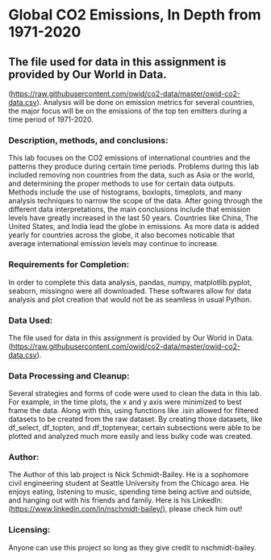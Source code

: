 # Global CO2 Emissions, In Depth from 1971-2020 
## The file used for data in this assignment is provided by Our World in Data.
(https://raw.githubusercontent.com/owid/co2-data/master/owid-co2-data.csv). Analysis will be done on emission metrics for several countries, the major focus will be on the emissions of the top ten emitters during a time period of 1971-2020.
### Description, methods, and conclusions:
This lab focuses on the CO2 emissions of international countries and the patterns they produce during certain time periods. Problems during this lab included removing non countries from the data, such as Asia or the world, and determining the proper methods to use for certain data outputs. Methods include the use of histograms, boxlopts, timeplots, and many analysis techniques to narrow the scope of the data. After going through the different data interpretations, the main conclusions include that emission levels have greatly increased in the last 50 years. Countries like China, The United States, and India lead the globe in emissions. As more data is added yearly for countries across the globe, it also becomes noticable that average international emission levels may continue to increase.
### Requirements for Completion:
In order to complete this data analysis, pandas, numpy, matplotlib.pyplot, seaborn, missingno were all downloaded. These softwares allow for data analysis and plot creation that would not be as seamless in usual Python.
### Data Used:
The file used for data in this assignment is provided by Our World in Data.(https://raw.githubusercontent.com/owid/co2-data/master/owid-co2-data.csv). 
### Data Processing and Cleanup:
Several strategies and forms of code were used to clean the data in this lab. For example, in the time plots, the x and y axis were minimized to best frame the data. Along with this, using functions like .isin allowed for filtered datasets to be created from the raw dataset. By creating those datasets, like df_select, df_topten, and df_toptenyear, certain subsections were able to be plotted and analyzed much more easily and less bulky code was created.
### Author:
The Author of this lab project is Nick Schmidt-Bailey. He is a sophomore civil engineering student at Seattle University from the Chicago area. He enjoys eating, listening to music, spending time being active and outside, and hanging out with his friends and family. Here is his LinkedIn: (https://www.linkedin.com/in/nschmidt-bailey/), please check him out!
### Licensing:
Anyone can use this project so long as they give credit to nschmidt-bailey. 
